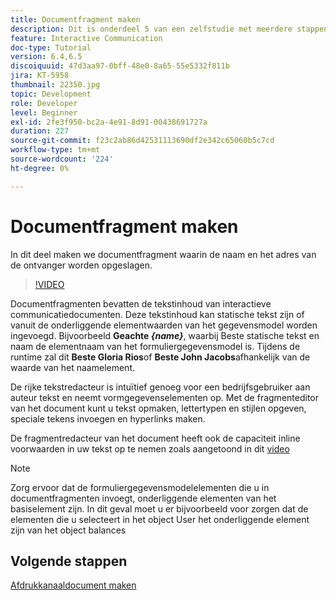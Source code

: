 ```yaml
---
title: Documentfragment maken
description: Dit is onderdeel 5 van een zelfstudie met meerdere stappen voor het maken van uw eerste interactieve communicatiedocument. In dit deel maken we documentfragment waarin de naam en het adres van de ontvanger worden opgeslagen.
feature: Interactive Communication
doc-type: Tutorial
version: 6.4,6.5
discoiquuid: 47d3aa97-0bff-48e0-8a65-55e5332f811b
jira: KT-5958
thumbnail: 22350.jpg
topic: Development
role: Developer
level: Beginner
exl-id: 2fe3f950-bc2a-4e91-8d91-00438691727a
duration: 227
source-git-commit: f23c2ab86d42531113690df2e342c65060b5c7cd
workflow-type: tm+mt
source-wordcount: '224'
ht-degree: 0%

---
```


# Documentfragment maken

In dit deel maken we documentfragment waarin de naam en het adres van de ontvanger worden opgeslagen.

>[!VIDEO](https://video.tv.adobe.com/v/22350?quality=12&learn=on)

Documentfragmenten bevatten de tekstinhoud van interactieve communicatiedocumenten. Deze tekstinhoud kan statische tekst zijn of vanuit de onderliggende elementwaarden van het gegevensmodel worden ingevoegd. Bijvoorbeeld **Geachte _{name}_**, waarbij Beste statische tekst en naam de elementnaam van het formuliergegevensmodel is. Tijdens de runtime zal dit **Beste Gloria Rios**of **Beste John Jacobs**afhankelijk van de waarde van het naamelement.

De rijke tekstredacteur is intuïtief genoeg voor een bedrijfsgebruiker aan auteur tekst en neemt vormgegevenselementen op. Met de fragmenteditor van het document kunt u tekst opmaken, lettertypen en stijlen opgeven, speciale tekens invoegen en hyperlinks maken.

De fragmentredacteur van het document heeft ook de capaciteit inline voorwaarden in uw tekst op te nemen zoals aangetoond in dit [video](https://helpx.adobe.com/experience-manager/kt/forms/using/editing-improvements-correspondence-mgmt-feature-video-use.html)

>[!NOTE]
>
>Zorg ervoor dat de formuliergegevensmodelelementen die u in documentfragmenten invoegt, onderliggende elementen van het basiselement zijn. In dit geval moet u er bijvoorbeeld voor zorgen dat de elementen die u selecteert in het object User het onderliggende element zijn van het object balances

## Volgende stappen

[Afdrukkanaaldocument maken](./create-print-channel-document.md)
